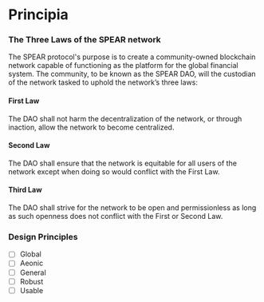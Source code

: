 # Principia

### The Three Laws of the SPEAR network

The SPEAR protocol's purpose is to create a community-owned blockchain network capable of functioning as the platform for the global financial system. The community, to be known as the SPEAR DAO, will the custodian of the network tasked to uphold the network’s three laws:

#### First Law

The DAO shall not harm the decentralization of the network, or through inaction, allow the network to become centralized.

#### Second Law

The DAO shall ensure that the network is equitable for all users of the network except when doing so would conflict with the First Law.

#### Third Law

The DAO shall strive for the network to be open and permissionless as long as such openness does not conflict with the First or Second Law.

### Design Principles

* [ ] Global
* [ ] Aeonic
* [ ] General
* [ ] Robust
* [ ] Usable
